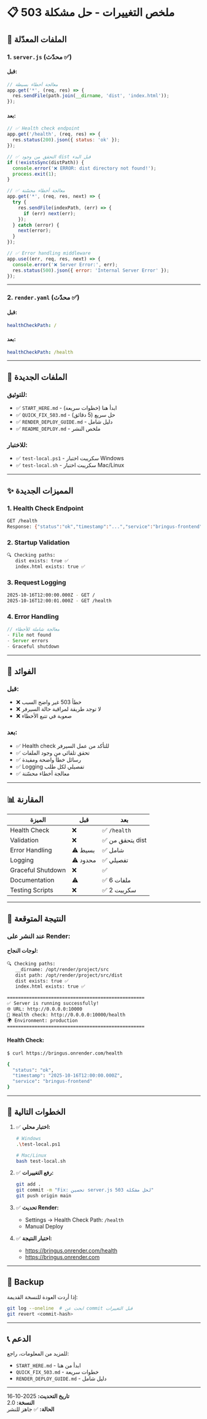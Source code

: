 # 📋 ملخص التغييرات - حل مشكلة 503

## 🔧 الملفات المعدّلة

### 1. `server.js` (محدّث ✅)

#### قبل:
```javascript
// معالجة أخطاء بسيطة
app.get('*', (req, res) => {
  res.sendFile(path.join(__dirname, 'dist', 'index.html'));
});
```

#### بعد:
```javascript
// ✅ Health check endpoint
app.get('/health', (req, res) => {
  res.status(200).json({ status: 'ok' });
});

// ✅ التحقق من وجود dist قبل البدء
if (!existsSync(distPath)) {
  console.error('❌ ERROR: dist directory not found!');
  process.exit(1);
}

// ✅ معالجة أخطاء محسّنة
app.get('*', (req, res, next) => {
  try {
    res.sendFile(indexPath, (err) => {
      if (err) next(err);
    });
  } catch (error) {
    next(error);
  }
});

// ✅ Error handling middleware
app.use((err, req, res, next) => {
  console.error('❌ Server Error:', err);
  res.status(500).json({ error: 'Internal Server Error' });
});
```

---

### 2. `render.yaml` (محدّث ✅)

#### قبل:
```yaml
healthCheckPath: /
```

#### بعد:
```yaml
healthCheckPath: /health
```

---

## 📄 الملفات الجديدة

### للتوثيق:
- ✅ `START_HERE.md` - ابدأ هنا (خطوات سريعة)
- ✅ `QUICK_FIX_503.md` - حل سريع (5 دقائق)
- ✅ `RENDER_DEPLOY_GUIDE.md` - دليل شامل
- ✅ `README_DEPLOY.md` - ملخص النشر

### للاختبار:
- ✅ `test-local.ps1` - سكريبت اختبار Windows
- ✅ `test-local.sh` - سكريبت اختبار Mac/Linux

---

## ✨ المميزات الجديدة

### 1. Health Check Endpoint
```bash
GET /health
Response: {"status":"ok","timestamp":"...","service":"bringus-frontend"}
```

### 2. Startup Validation
```bash
🔍 Checking paths:
   dist exists: true ✅
   index.html exists: true ✅
```

### 3. Request Logging
```bash
2025-10-16T12:00:00.000Z - GET /
2025-10-16T12:00:01.000Z - GET /health
```

### 4. Error Handling
```javascript
// معالجة شاملة للأخطاء
- File not found
- Server errors
- Graceful shutdown
```

---

## 🚀 الفوائد

### قبل:
- ❌ خطأ 503 غير واضح السبب
- ❌ لا توجد طريقة لمراقبة حالة السيرفر
- ❌ صعوبة في تتبع الأخطاء

### بعد:
- ✅ Health check للتأكد من عمل السيرفر
- ✅ تحقق تلقائي من وجود الملفات
- ✅ رسائل خطأ واضحة ومفيدة
- ✅ Logging تفصيلي لكل طلب
- ✅ معالجة أخطاء محسّنة

---

## 📊 المقارنة

| الميزة | قبل | بعد |
|-------|-----|-----|
| Health Check | ❌ | ✅ `/health` |
| Validation | ❌ | ✅ يتحقق من dist |
| Error Handling | ⚠️ بسيط | ✅ شامل |
| Logging | ⚠️ محدود | ✅ تفصيلي |
| Graceful Shutdown | ❌ | ✅ |
| Documentation | ⚠️ | ✅ 6 ملفات |
| Testing Scripts | ❌ | ✅ 2 سكريبت |

---

## 🎯 النتيجة المتوقعة

### عند النشر على Render:

#### لوجات النجاح:
```bash
🔍 Checking paths:
   __dirname: /opt/render/project/src
   dist path: /opt/render/project/src/dist
   dist exists: true ✅
   index.html exists: true ✅

==================================================
✅ Server is running successfully!
🌐 URL: http://0.0.0.0:10000
🏥 Health check: http://0.0.0.0:10000/health
🌍 Environment: production
==================================================
```

#### Health Check:
```bash
$ curl https://bringus.onrender.com/health

{
  "status": "ok",
  "timestamp": "2025-10-16T12:00:00.000Z",
  "service": "bringus-frontend"
}
```

---

## 🔄 الخطوات التالية

1. ✅ **اختبار محلي:**
   ```bash
   # Windows
   .\test-local.ps1
   
   # Mac/Linux
   bash test-local.sh
   ```

2. ✅ **رفع التغييرات:**
   ```bash
   git add .
   git commit -m "Fix: تحسين server.js لحل مشكلة 503"
   git push origin main
   ```

3. ✅ **تحديث Render:**
   - Settings → Health Check Path: `/health`
   - Manual Deploy

4. ✅ **اختبار النتيجة:**
   - https://bringus.onrender.com/health
   - https://bringus.onrender.com

---

## 💾 Backup

إذا أردت العودة للنسخة القديمة:

```bash
git log --oneline  # ابحث عن commit قبل التغييرات
git revert <commit-hash>
```

---

## 📞 الدعم

للمزيد من المعلومات، راجع:
- `START_HERE.md` - ابدأ من هنا
- `QUICK_FIX_503.md` - خطوات سريعة
- `RENDER_DEPLOY_GUIDE.md` - دليل شامل

---

**تاريخ التحديث:** 2025-10-16  
**النسخة:** 2.0  
**الحالة:** ✅ جاهز للنشر

